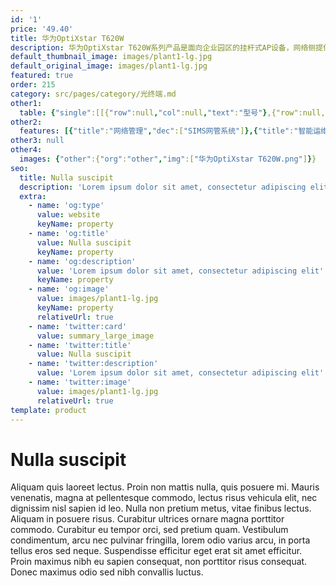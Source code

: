 ```yaml
---
id: '1'
price: '49.40'
title: 华为OptiXstar T620W
description: 华为OptiXstar T620W系列产品是面向企业园区的挂杆式AP设备，网络侧提供1个GPON接口和一个GE接口，用户侧提供1个GE以太网接口，为用户提供高清的视频回传服务。T620W系列产品包含T620W-45（内置 45°水平波宽天线）与T620W-90（内置 90°水平波宽天线）两款产品。
default_thumbnail_image: images/plant1-lg.jpg
default_original_image: images/plant1-lg.jpg
featured: true
order: 215
category: src/pages/category/光终端.md
other1: 
  table: {"single":[[{"row":null,"col":null,"text":"型号"},{"row":null,"col":null,"text":"华为OptiXstar T620W"}],[{"row":null,"col":null,"text":"尺寸"},{"row":null,"col":null,"text":"470mm x 167mm x 96mm(不含套筒等配件)"}],[{"row":null,"col":null,"text":"重量"},{"row":null,"col":null,"text":"约3kg"}],[{"row":null,"col":null,"text":"网络侧接口"},{"row":null,"col":null,"text":"GPON（光）+GE（电）"}],[{"row":null,"col":null,"text":"用户侧接口"},{"row":null,"col":null,"text":"1GE+5G Wi-Fi"}],[{"row":null,"col":null,"text":"整机供电"},{"row":null,"col":null,"text":"12V, 2A"}],[{"row":null,"col":null,"text":"电源适配器额定输入范围"},{"row":null,"col":null,"text":"100V AC~240V AC，50/60Hz"}],[{"row":null,"col":null,"text":"典型功耗 "},{"row":null,"col":null,"text":"9W"}],[{"row":null,"col":null,"text":"最大功耗"},{"row":null,"col":null,"text":"10W"}],[{"row":null,"col":null,"text":"工作环境温度"},{"row":null,"col":null,"text":"-40°C ~ +60°C"}],[{"row":null,"col":null,"text":"工作环境湿度"},{"row":null,"col":null,"text":"5% RH ～ 95% RH，非凝结"}],[{"row":null,"col":null,"text":"防雷规格"},{"row":null,"col":null,"text":"GE：共模6kV，差模1.5kV\nAC电源：共模6kV，差模6kV"}],[{"row":null,"col":null,"text":"防护等级"},{"row":null,"col":null,"text":"IP65"}],[{"row":null,"col":null,"text":"安装方式"},{"row":null,"col":null,"text":"室外挂杆安装"}]]}
other2:
  features: [{"title":"网络管理","dec":["SIMS网管系统"]},{"title":"智能运维","dec":["流氓ONT检测和自律\n环网检测/PPPoE仿真/DHCP仿真"]},{"title":"安全","dec":["安全启动\nIPv6/IPv4 防火墙\nMAC过滤/IP地址过滤/URL过滤\n防DoS攻击/ARP防攻击"]}]
other3: null
other4:
  images: {"other":{"org":"other","img":["华为OptiXstar T620W.png"]}}
seo:
  title: Nulla suscipit
  description: 'Lorem ipsum dolor sit amet, consectetur adipiscing elit'
  extra:
    - name: 'og:type'
      value: website
      keyName: property
    - name: 'og:title'
      value: Nulla suscipit
      keyName: property
    - name: 'og:description'
      value: 'Lorem ipsum dolor sit amet, consectetur adipiscing elit'
      keyName: property
    - name: 'og:image'
      value: images/plant1-lg.jpg
      keyName: property
      relativeUrl: true
    - name: 'twitter:card'
      value: summary_large_image
    - name: 'twitter:title'
      value: Nulla suscipit
    - name: 'twitter:description'
      value: 'Lorem ipsum dolor sit amet, consectetur adipiscing elit'
    - name: 'twitter:image'
      value: images/plant1-lg.jpg
      relativeUrl: true
template: product
---
```


# Nulla suscipit

Aliquam quis laoreet lectus. Proin non mattis nulla, quis posuere mi. Mauris venenatis, magna at pellentesque commodo, lectus risus vehicula elit, nec dignissim nisl sapien id leo. Nulla non pretium metus, vitae finibus lectus. Aliquam in posuere risus. Curabitur ultrices ornare magna porttitor commodo. Curabitur eu tempor orci, sed pretium quam. Vestibulum condimentum, arcu nec pulvinar fringilla, lorem odio varius arcu, in porta tellus eros sed neque. Suspendisse efficitur eget erat sit amet efficitur. Proin maximus nibh eu sapien consequat, non porttitor risus consequat. Donec maximus odio sed nibh convallis luctus.